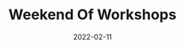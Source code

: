 ---
title: Weekend Of Workshops
slug: winter-weekend-workshops
layout: show-info
subheader: ""
description: 'Workshops give directors and writers a chance to see their work come
  alive on stage. Join us for a weekend of workshopped scenes from two plays: <em>Chaos Theory</em> and <em>Fields of Asphodel</em>.'
vimeo_link: 'https://player.vimeo.com/video/688587422'
workshops:
- title: "*Chaos Theory* by Anuvab Pal, directed by Ananya Karanam"
  description: 'These excerpts from <em>Chaos Theory</em> follow longtime friends Sunita and Mukesh over their 35-year relationship, as they go from idealistic undergraduate students in New Delhi to literature professors at prestigious American universities. A story of academia, love, and migration, Chaos Theory is an exploration of what it means to be part of the South Asian diaspora.'
  roles:
    Cast:
    - name: Maya Ghosal
      role: Mukesh
    - name: Nitika Jain
      role: Sunita
    Production Staff:
    - name: Antrita Manduva
      role: Stage Manager
    - name: Aurélie Roubinowitz
      role: Lighting Designer
- title: "*Fields of Asphodel* by Sophie Roth-Douquet, directed by Brandon Zang"
  description: ""
  roles:
    Cast:
    - name: Emma Herzig
      role: Zo
    - name: Laura Mahaniah
      role: Syd
    Production Staff:
    - name: Maya Doyle
      role: Stage Manager
    - name: Danielle Yablonovskiy
      role: Tech Stage Manager
    - name: Amelia Simonoff
      role: Lighting Designer
roles:
  Workshops Production Staff:
  - name: Ling Lin
    role: Sound Designer
  - name: Tyler Pleasant
    role: Production Manager
  - name: Allegra Hatem
    role: UT Committee Liaison
quarter: winter
year: 2022
season: 2021-2022 Shows
date: 2022-02-11

---